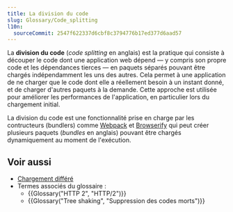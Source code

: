 ```yaml
---
title: La division du code
slug: Glossary/Code_splitting
l10n:
  sourceCommit: 2547f622337d6cbf8c3794776b17ed377d6aad57
---
```


La **division du code** (<i lang="en">code splitting</i> en anglais) est la pratique qui consiste à découper le code dont une application web dépend — y compris son propre code et les dépendances tierces — en paquets séparés pouvant être chargés indépendamment les uns des autres.
Cela permet à une application de ne charger que le code dont elle a réellement besoin à un instant donné, et de charger d'autres paquets à la demande.
Cette approche est utilisée pour améliorer les performances de l'application, en particulier lors du chargement initial.

La division du code est une fonctionnalité prise en charge par les contructeurs (bundlers) comme [Webpack](https://webpack.js.org/) et [Browserify](https://browserify.org/) qui peut créer plusieurs paquets (<i lang="en">bundles</i> en anglais) pouvant être chargés dynamiquement au moment de l'exécution.

## Voir aussi

- [Chargement différé](/fr/docs/Web/Performance/Guides/Lazy_loading)
- Termes associés du glossaire&nbsp;:
  - {{Glossary("HTTP 2", "HTTP/2")}}
  - {{Glossary("Tree shaking", "Suppression des codes morts")}}
